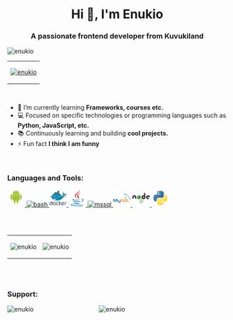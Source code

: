 <h1 align="center">Hi 👋, I'm Enukio</h1>
<h3 align="center">A passionate frontend developer from Kuvukiland</h3>

<p align="left"> <img src="https://komarev.com/ghpvc/?username=enukio&label=Profile%20views&color=0e75b6&style=flat" alt="enukio" /> </p>

<table><tr>
<td><p align="left"> <a href="https://github.com/ryo-ma/github-profile-trophy"><img src="https://github-profile-trophy.vercel.app/?username=enukio" alt="enukio" /></a></p></td>
</tr></table>

<br/>


- 🌱 I’m currently learning **Frameworks, courses etc.**
- 💻 Focused on specific technologies or programming languages such as **Python, JavaScript, etc.**
- 📚 Continuously learning and building **cool projects.**
- ⚡ Fun fact **I think I am funny**

<br/>

<h3 align="left">Languages and Tools:</h3>
<p align="left"> <a href="https://developer.android.com" target="_blank" rel="noreferrer"> <img src="https://raw.githubusercontent.com/devicons/devicon/master/icons/android/android-original-wordmark.svg" alt="android" width="40" height="40"/> </a> <a href="https://www.gnu.org/software/bash/" target="_blank" rel="noreferrer"> <img src="https://www.vectorlogo.zone/logos/gnu_bash/gnu_bash-icon.svg" alt="bash" width="40" height="40"/> </a> <a href="https://www.docker.com/" target="_blank" rel="noreferrer"> <img src="https://raw.githubusercontent.com/devicons/devicon/master/icons/docker/docker-original-wordmark.svg" alt="docker" width="40" height="40"/> </a> <a href="https://www.java.com" target="_blank" rel="noreferrer"> <img src="https://raw.githubusercontent.com/devicons/devicon/master/icons/java/java-original.svg" alt="java" width="40" height="40"/> </a> <a href="https://www.microsoft.com/en-us/sql-server" target="_blank" rel="noreferrer"> <img src="https://www.svgrepo.com/show/303229/microsoft-sql-server-logo.svg" alt="mssql" width="40" height="40"/> </a> <a href="https://www.mysql.com/" target="_blank" rel="noreferrer"> <img src="https://raw.githubusercontent.com/devicons/devicon/master/icons/mysql/mysql-original-wordmark.svg" alt="mysql" width="40" height="40"/> </a> <a href="https://nodejs.org" target="_blank" rel="noreferrer"> <img src="https://raw.githubusercontent.com/devicons/devicon/master/icons/nodejs/nodejs-original-wordmark.svg" alt="nodejs" width="40" height="40"/> </a> <a href="https://www.python.org" target="_blank" rel="noreferrer"> <img src="https://raw.githubusercontent.com/devicons/devicon/master/icons/python/python-original.svg" alt="python" width="40" height="40"/> </a> </p>

<br/>
<br/>

<table><tr>
<td><p><img align="center" src="https://github-readme-stats.vercel.app/api?username=enukio&show_icons=true&locale=en" alt="enukio" /></p></td>
<td><p><img align="center" src="https://github-readme-streak-stats.herokuapp.com/?user=enukio" alt="enukio" /></p></td>
</tr></table>

<br/>
<br/>

<h3 align="left">Support:</h3>
<p><a href="https://www.buymeacoffee.com/enukio"> <img align="left" src="https://cdn.buymeacoffee.com/buttons/v2/default-yellow.png" height="50" width="210" alt="enukio" /></a><a href="https://ko-fi.com/enukio"> <img align="left" src="https://cdn.ko-fi.com/cdn/kofi3.png?v=3" height="50" width="210" alt="enukio" /></a></p><br><br>


